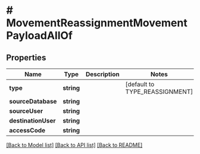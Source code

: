 # # MovementReassignmentMovementPayloadAllOf

## Properties

Name | Type | Description | Notes
------------ | ------------- | ------------- | -------------
**type** | **string** |  | [default to TYPE_REASSIGNMENT]
**sourceDatabase** | **string** |  |
**sourceUser** | **string** |  |
**destinationUser** | **string** |  |
**accessCode** | **string** |  |

[[Back to Model list]](../../README.md#models) [[Back to API list]](../../README.md#endpoints) [[Back to README]](../../README.md)
